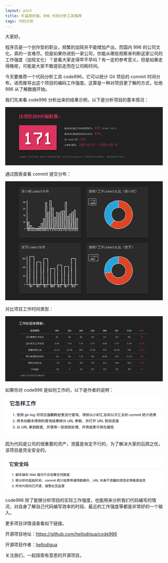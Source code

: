 ```yaml
---
layout: post
title: 牛逼真的强，996 代码分析工具推荐
tags: 代码分析
---
```


大家好。

程序员是一个创作型的职业，频繁的加班并不能增加产出，而国内 996 的公司文化，真的一言难尽。但是如果你进到一家公司，你能从哪些观察来判断这家公司的工作强度（加班文化）？是看大家走得早不早吗？有一定的参考意义，但是如果走得晚呢，可能是大家不敢提前走而在公司耗时间。

今天要推荐一个代码分析工具 code996，它可以统计 Git 项目的 commit 时间分布，进而推导出这个项目的编码工作强度。这算是一种对项目更了解的方式，杜绝 996 从了解数据开始。

我们先来看 code996 分析出来的结果示例，以下是分析项目的基本情况：

![](https://raw.githubusercontent.com/ZhuPeng/pic/master/images/compress_code996.1.png)

通过图表查看 commit 提交分布：

![](https://raw.githubusercontent.com/ZhuPeng/pic/master/images/compress_code996.2.png)

对比项目工作时间类型：

![](https://raw.githubusercontent.com/ZhuPeng/pic/master/images/compress_code996.3.png)

如果你对 code996 是如何工作的，以下是作者的说明：

![image-20220724211802252](https://raw.githubusercontent.com/ZhuPeng/pic/master/images/compress_image-20220724211802252.png)

因为代码是公司的很重要的资产，泄露是肯定不行的，为了解决大家的后顾之忧，该项目是完全安全的。

![image-20220724211908612](https://raw.githubusercontent.com/ZhuPeng/pic/master/images/compress_image-20220724211908612.png)

code996 除了能够分析项目的实际工作强度，也能用来分析我们代码编写的情况，对自身了解自己代码编写效率的时段、最近的工作强度等都是非常好的一个输入。

更多项目详情请查看如下链接。

开源项目地址：https://github.com/hellodigua/code996

开源项目作者：[hellodigua](https://github.com/hellodigua)

关注我们，一起探索有意思的开源项目。
